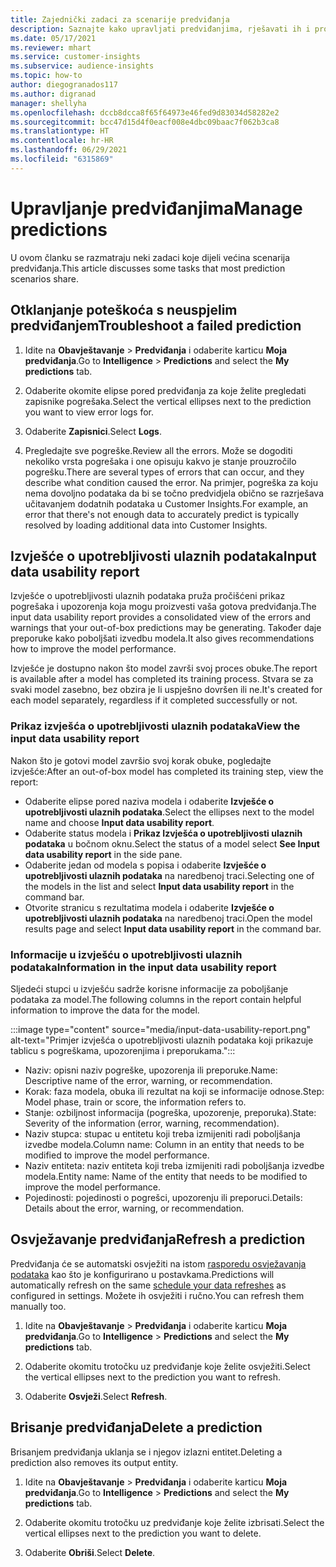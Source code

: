 ```yaml
---
title: Zajednički zadaci za scenarije predviđanja
description: Saznajte kako upravljati predviđanjima, rješavati ih i pročišćavati.
ms.date: 05/17/2021
ms.reviewer: mhart
ms.service: customer-insights
ms.subservice: audience-insights
ms.topic: how-to
author: diegogranados117
ms.author: digranad
manager: shellyha
ms.openlocfilehash: dccb8dcca8f65f64973e46fed9d83034d58282e2
ms.sourcegitcommit: bcc47d15d4f0eacf008e4dbc09baac7f062b3ca8
ms.translationtype: HT
ms.contentlocale: hr-HR
ms.lasthandoff: 06/29/2021
ms.locfileid: "6315869"
---
```

# <a name="manage-predictions"></a><span data-ttu-id="78721-103">Upravljanje predviđanjima</span><span class="sxs-lookup"><span data-stu-id="78721-103">Manage predictions</span></span>

<span data-ttu-id="78721-104">U ovom članku se razmatraju neki zadaci koje dijeli većina scenarija predviđanja.</span><span class="sxs-lookup"><span data-stu-id="78721-104">This article discusses some tasks that most prediction scenarios share.</span></span>

## <a name="troubleshoot-a-failed-prediction"></a><span data-ttu-id="78721-105">Otklanjanje poteškoća s neuspjelim predviđanjem</span><span class="sxs-lookup"><span data-stu-id="78721-105">Troubleshoot a failed prediction</span></span>

1. <span data-ttu-id="78721-106">Idite na **Obavještavanje** > **Predviđanja** i odaberite karticu **Moja predviđanja**.</span><span class="sxs-lookup"><span data-stu-id="78721-106">Go to **Intelligence** > **Predictions** and select the **My predictions** tab.</span></span>

1. <span data-ttu-id="78721-107">Odaberite okomite elipse pored predviđanja za koje želite pregledati zapisnike pogrešaka.</span><span class="sxs-lookup"><span data-stu-id="78721-107">Select the vertical ellipses next to the prediction you want to view error logs for.</span></span>

1. <span data-ttu-id="78721-108">Odaberite **Zapisnici**.</span><span class="sxs-lookup"><span data-stu-id="78721-108">Select **Logs**.</span></span>

1. <span data-ttu-id="78721-109">Pregledajte sve pogreške.</span><span class="sxs-lookup"><span data-stu-id="78721-109">Review all the errors.</span></span> <span data-ttu-id="78721-110">Može se dogoditi nekoliko vrsta pogrešaka i one opisuju kakvo je stanje prouzročilo pogrešku.</span><span class="sxs-lookup"><span data-stu-id="78721-110">There are several types of errors that can occur, and they describe what condition caused the error.</span></span> <span data-ttu-id="78721-111">Na primjer, pogreška za koju nema dovoljno podataka da bi se točno predvidjela obično se razrješava učitavanjem dodatnih podataka u Customer Insights.</span><span class="sxs-lookup"><span data-stu-id="78721-111">For example, an error that there's not enough data to accurately predict is typically resolved by loading additional data into Customer Insights.</span></span>

## <a name="input-data-usability-report"></a><span data-ttu-id="78721-112">Izvješće o upotrebljivosti ulaznih podataka</span><span class="sxs-lookup"><span data-stu-id="78721-112">Input data usability report</span></span>

<span data-ttu-id="78721-113">Izvješće o upotrebljivosti ulaznih podataka pruža pročišćeni prikaz pogrešaka i upozorenja koja mogu proizvesti vaša gotova predviđanja.</span><span class="sxs-lookup"><span data-stu-id="78721-113">The input data usability report provides a consolidated view of the errors and warnings that your out-of-box predictions may be generating.</span></span> <span data-ttu-id="78721-114">Također daje preporuke kako poboljšati izvedbu modela.</span><span class="sxs-lookup"><span data-stu-id="78721-114">It also gives recommendations how to improve the model performance.</span></span>

<span data-ttu-id="78721-115">Izvješće je dostupno nakon što model završi svoj proces obuke.</span><span class="sxs-lookup"><span data-stu-id="78721-115">The report is available after a model has completed its training process.</span></span> <span data-ttu-id="78721-116">Stvara se za svaki model zasebno, bez obzira je li uspješno dovršen ili ne.</span><span class="sxs-lookup"><span data-stu-id="78721-116">It's created for each model separately, regardless if it completed successfully or not.</span></span>

### <a name="view-the-input-data-usability-report"></a><span data-ttu-id="78721-117">Prikaz izvješća o upotrebljivosti ulaznih podataka</span><span class="sxs-lookup"><span data-stu-id="78721-117">View the input data usability report</span></span>

<span data-ttu-id="78721-118">Nakon što je gotovi model završio svoj korak obuke, pogledajte izvješće:</span><span class="sxs-lookup"><span data-stu-id="78721-118">After an out-of-box model has completed its training step, view the report:</span></span>
- <span data-ttu-id="78721-119">Odaberite elipse pored naziva modela i odaberite **Izvješće o upotrebljivosti ulaznih podataka**.</span><span class="sxs-lookup"><span data-stu-id="78721-119">Select the ellipses next to the model name and choose **Input data usability report**.</span></span>
- <span data-ttu-id="78721-120">Odaberite status modela i **Prikaz Izvješća o upotrebljivosti ulaznih podataka** u bočnom oknu.</span><span class="sxs-lookup"><span data-stu-id="78721-120">Select the status of a model select **See Input data usability report** in the side pane.</span></span>
- <span data-ttu-id="78721-121">Odaberite jedan od modela s popisa i odaberite **Izvješće o upotrebljivosti ulaznih podataka** na naredbenoj traci.</span><span class="sxs-lookup"><span data-stu-id="78721-121">Selecting one of the models in the list and select **Input data usability report** in the command bar.</span></span>
- <span data-ttu-id="78721-122">Otvorite stranicu s rezultatima modela i odaberite **Izvješće o upotrebljivosti ulaznih podataka** na naredbenoj traci.</span><span class="sxs-lookup"><span data-stu-id="78721-122">Open the model results page and select **Input data usability report** in the command bar.</span></span>

### <a name="information-in-the-input-data-usability-report"></a><span data-ttu-id="78721-123">Informacije u izvješću o upotrebljivosti ulaznih podataka</span><span class="sxs-lookup"><span data-stu-id="78721-123">Information in the input data usability report</span></span>

<span data-ttu-id="78721-124">Sljedeći stupci u izvješću sadrže korisne informacije za poboljšanje podataka za model.</span><span class="sxs-lookup"><span data-stu-id="78721-124">The following columns in the report contain helpful information to improve the data for the model.</span></span>

:::image type="content" source="media/input-data-usability-report.png" alt-text="Primjer izvješća o upotrebljivosti ulaznih podataka koji prikazuje tablicu s pogreškama, upozorenjima i preporukama.":::

- <span data-ttu-id="78721-126">Naziv: opisni naziv pogreške, upozorenja ili preporuke.</span><span class="sxs-lookup"><span data-stu-id="78721-126">Name: Descriptive name of the error, warning, or recommendation.</span></span>
- <span data-ttu-id="78721-127">Korak: faza modela, obuka ili rezultat na koji se informacije odnose.</span><span class="sxs-lookup"><span data-stu-id="78721-127">Step: Model phase, train or score, the information refers to.</span></span>
- <span data-ttu-id="78721-128">Stanje: ozbiljnost informacija (pogreška, upozorenje, preporuka).</span><span class="sxs-lookup"><span data-stu-id="78721-128">State: Severity of the information (error, warning, recommendation).</span></span>
- <span data-ttu-id="78721-129">Naziv stupca: stupac u entitetu koji treba izmijeniti radi poboljšanja izvedbe modela.</span><span class="sxs-lookup"><span data-stu-id="78721-129">Column name: Column in an entity that needs to be modified to improve the model performance.</span></span>
- <span data-ttu-id="78721-130">Naziv entiteta: naziv entiteta koji treba izmijeniti radi poboljšanja izvedbe modela.</span><span class="sxs-lookup"><span data-stu-id="78721-130">Entity name: Name of the entity that needs to be modified to improve the model performance.</span></span>
- <span data-ttu-id="78721-131">Pojedinosti: pojedinosti o pogrešci, upozorenju ili preporuci.</span><span class="sxs-lookup"><span data-stu-id="78721-131">Details: Details about the error, warning, or recommendation.</span></span>

## <a name="refresh-a-prediction"></a><span data-ttu-id="78721-132">Osvježavanje predviđanja</span><span class="sxs-lookup"><span data-stu-id="78721-132">Refresh a prediction</span></span>

<span data-ttu-id="78721-133">Predviđanja će se automatski osvježiti na istom [rasporedu osvježavanja podataka](system.md#schedule-tab) kao što je konfigurirano u postavkama.</span><span class="sxs-lookup"><span data-stu-id="78721-133">Predictions will automatically refresh on the same [schedule your data refreshes](system.md#schedule-tab) as configured in settings.</span></span> <span data-ttu-id="78721-134">Možete ih osvježiti i ručno.</span><span class="sxs-lookup"><span data-stu-id="78721-134">You can refresh them manually too.</span></span>

1. <span data-ttu-id="78721-135">Idite na **Obavještavanje** > **Predviđanja** i odaberite karticu **Moja predviđanja**.</span><span class="sxs-lookup"><span data-stu-id="78721-135">Go to **Intelligence** > **Predictions** and select the **My predictions** tab.</span></span>

1. <span data-ttu-id="78721-136">Odaberite okomitu trotočku uz predviđanje koje želite osvježiti.</span><span class="sxs-lookup"><span data-stu-id="78721-136">Select the vertical ellipses next to the prediction you want to refresh.</span></span>

1. <span data-ttu-id="78721-137">Odaberite **Osvježi**.</span><span class="sxs-lookup"><span data-stu-id="78721-137">Select **Refresh**.</span></span>

## <a name="delete-a-prediction"></a><span data-ttu-id="78721-138">Brisanje predviđanja</span><span class="sxs-lookup"><span data-stu-id="78721-138">Delete a prediction</span></span>

<span data-ttu-id="78721-139">Brisanjem predviđanja uklanja se i njegov izlazni entitet.</span><span class="sxs-lookup"><span data-stu-id="78721-139">Deleting a prediction also removes its output entity.</span></span>

1. <span data-ttu-id="78721-140">Idite na **Obavještavanje** > **Predviđanja** i odaberite karticu **Moja predviđanja**.</span><span class="sxs-lookup"><span data-stu-id="78721-140">Go to **Intelligence** > **Predictions** and select the **My predictions** tab.</span></span>

1. <span data-ttu-id="78721-141">Odaberite okomitu trotočku uz predviđanje koje želite izbrisati.</span><span class="sxs-lookup"><span data-stu-id="78721-141">Select the vertical ellipses next to the prediction you want to delete.</span></span>

1. <span data-ttu-id="78721-142">Odaberite **Obriši**.</span><span class="sxs-lookup"><span data-stu-id="78721-142">Select **Delete**.</span></span>
